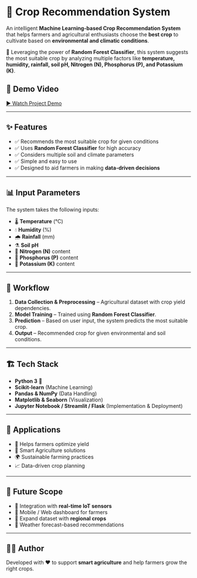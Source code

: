 # 🌱 Crop Recommendation System

An intelligent **Machine Learning-based Crop Recommendation System** that helps farmers and agricultural enthusiasts choose the **best crop** to cultivate based on **environmental and climatic conditions**.  

🚜 Leveraging the power of **Random Forest Classifier**, this system suggests the most suitable crop by analyzing multiple factors like **temperature, humidity, rainfall, soil pH, Nitrogen (N), Phosphorus (P), and Potassium (K)**.

## 🎥 Demo Video
[▶ Watch Project Demo](Demo_Video.mp4)

---

## ✨ Features
- ✅ Recommends the most suitable crop for given conditions  
- ✅ Uses **Random Forest Classifier** for high accuracy  
- ✅ Considers multiple soil and climate parameters  
- ✅ Simple and easy to use  
- ✅ Designed to aid farmers in making **data-driven decisions**

---

## 📊 Input Parameters
The system takes the following inputs:
- 🌡️ **Temperature** (°C)  
- 💧 **Humidity** (%)  
- 🌧️ **Rainfall** (mm)  
- ⚗️ **Soil pH**  
- 🧪 **Nitrogen (N)** content  
- 🧪 **Phosphorus (P)** content  
- 🧪 **Potassium (K)** content  

---

## 🚀 Workflow
1. **Data Collection & Preprocessing** – Agricultural dataset with crop yield dependencies.  
2. **Model Training** – Trained using **Random Forest Classifier**.  
3. **Prediction** – Based on user input, the system predicts the most suitable crop.  
4. **Output** – Recommended crop for given environmental and soil conditions.  

---

## 🏗️ Tech Stack
- **Python 3** 🐍  
- **Scikit-learn** (Machine Learning)  
- **Pandas & NumPy** (Data Handling)  
- **Matplotlib & Seaborn** (Visualization)  
- **Jupyter Notebook / Streamlit / Flask** (Implementation & Deployment)  

---

## 🎯 Applications
- 🌿 Helps farmers optimize yield  
- 🌾 Smart Agriculture solutions  
- 🌍 Sustainable farming practices  
- 📈 Data-driven crop planning  

---

## 📌 Future Scope
- 🔹 Integration with **real-time IoT sensors**  
- 🔹 Mobile / Web dashboard for farmers  
- 🔹 Expand dataset with **regional crops**  
- 🔹 Weather forecast–based recommendations  

---

## 🧑‍💻 Author
Developed with ❤️ to support **smart agriculture** and help farmers grow the right crops.
